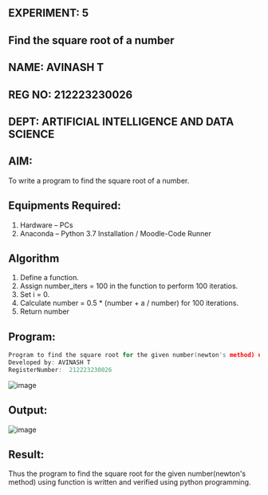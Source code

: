 ## EXPERIMENT: 5 
## Find the square root of a number
## NAME: AVINASH T
## REG NO: 212223230026
## DEPT: ARTIFICIAL INTELLIGENCE AND DATA SCIENCE
## AIM:
To write a program to find the square root of a number.

## Equipments Required:
1. Hardware – PCs
2. Anaconda – Python 3.7 Installation / Moodle-Code Runner

## Algorithm
1. Define a function.
2. Assign number_iters = 100 in the function to perform 100 iteratios.
3. Set i = 0.
4. Calculate  number = 0.5 * (number + a / number) for 100 iterations.
5. Return number

## Program:
```c
Program to find the square root for the given number(newton's method) using function.
Developed by: AVINASH T
RegisterNumber:  212223230026
```
![image](https://github.com/AVINASH05T/Square-root-of-a-number/assets/151514286/c210dc9d-29cd-4109-978a-8b7d59451791)

## Output:

![image](https://github.com/AVINASH05T/Square-root-of-a-number/assets/151514286/703548e9-fe39-4c6d-8b0f-290248546adf)


## Result:
Thus the program to find the square root for the given number(newton's method) using function is written and verified using python programming.
